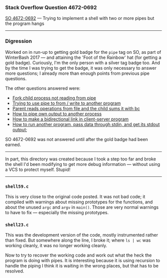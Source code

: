 ### Stack Overflow Question 4672-0692

[SO 4672-0692](https://stackoverflow.com/q/46720692) &mdash;
Trying to implement a shell with two or more pipes but the program hangs

<hr>

### Digression

Worked on in run-up to getting gold badge for the `pipe` tag on SO, as
part of WinterBash 2017 — and attaining the 'Foot of the Rainbow' hat
(for getting a gold badge).
Curiously, I'm the only person with a silver tag badge too.
And by the time I was trying to get the badge, it was only necessary to
answer more questions; I already more than enough points from previous
pipe questions.

The other questions answered were:

* [Fork child process not reading from pipe](https://stackoverflow.com/questions/44180272)
* [Trying to use pipe to from / write to another program](https://stackoverflow.com/questions/44087031)
* [Parent reads operations from file and the child sums it with bc](https://stackoverflow.com/questions/44505451)
* [How to pipe own output to another process](https://stackoverflow.com/questions/25384377)
* [How to make a bidirectional link in client-server program](https://stackoverflow.com/questions/47496517)
* [How to run another program, pass data through stdin, and get its stdout output](https://stackoverflow.com/questions/47579087);

SO 4672-0692 was not answered until after the gold badge had been earned.

<hr>

In part, this directory was created because I took a step too far and
broke the shell I'd been modifying to get more debug information —
without using a VCS to protect myself.
Stupid!

<hr>

### `shell59.c`

This is very close to the original code posted.
It was not bad code; it compiled with warnings about missing prototypes
for the functions, and about the unused `argc` and `argv` in `main()`.
Those are very normal warnings to have to fix — especially the missing
prototypes.

### `shell23.c`

This was the development version of the code, mostly instrumented rather
than fixed.
But somewhere along the line, I broke it; where `ls | wc` was working
cleanly, it was no longer working cleanly.

Now to try to recover the working code and work out what the heck the
program is doing with pipes.
It is interesting because it is using recursion to handle the piping I
think it is waiting in the wrong places, but that has to be resolved.

